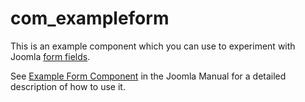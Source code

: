 com_exampleform
===============

This is an example component which you can use to experiment with Joomla [form fields](https://manual.joomla.org/docs/general-concepts/forms-fields/).

See [Example Form Component](https://manual.joomla.org/docs/building-extensions/components/component-examples/example-form-component) in the Joomla Manual
for a detailed description of how to use it.
